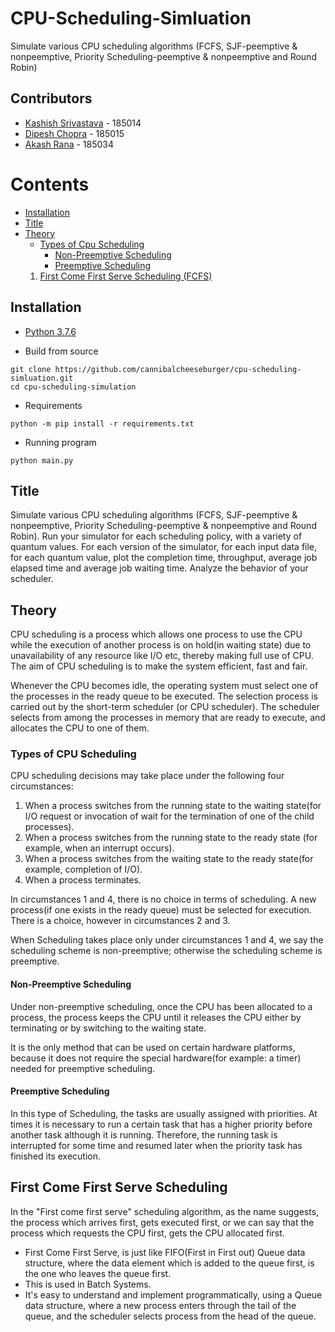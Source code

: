 # CPU-Scheduling-Simluation

Simulate various CPU scheduling algorithms (FCFS, SJF-peemptive & nonpeemptive, Priority Scheduling-peemptive & nonpeemptive and Round Robin)

## Contributors

 - [Kashish Srivastava](https://github.com/cannibalcheeseburger) - 185014
 - [Dipesh Chopra](https://github.com/dopesh28) - 185015
 - [Akash Rana](https://github.com/akaxhrana) - 185034

# Contents

 - [Installation](#Installation)
 - [Title](#Title)
 - [Theory](#Theory)
   - [Types of Cpu Scheduling](#Types-of-CPU-Scheduling)
     - [Non-Preemptive Scheduling](#Non-Preemptive-Scheduling)
     - [Preemptive Scheduling](#Preemptive-Scheduling)
   1. [First Come First Serve Scheduling (FCFS)](#First-Come-First-Serve-Scheduling)

## Installation
 
 - [Python 3.7.6](https://www.python.org/downloads/)


 - Build from source
 
```
git clone https://github.com/cannibalcheeseburger/cpu-scheduling-simluation.git
cd cpu-scheduling-simulation
```

 
 - Requirements
```
python -m pip install -r requirements.txt
```

 - Running program
 ```
python main.py
 ```

## Title

Simulate various CPU scheduling algorithms (FCFS, SJF-peemptive & nonpeemptive, Priority Scheduling-peemptive & nonpeemptive and Round Robin). Run your simulator for each scheduling policy, with a variety of quantum values. For each version of the simulator, for each input data file, for each quantum value, plot the completion time, throughput, average job elapsed time and average job waiting time. Analyze the behavior of your scheduler.

## Theory

CPU scheduling is a process which allows one process to use the CPU while the execution of another process is on hold(in waiting state) due to unavailability of any resource like I/O etc, thereby making full use of CPU. The aim of CPU scheduling is to make the system efficient, fast and fair.

Whenever the CPU becomes idle, the operating system must select one of the processes in the ready queue to be executed. The selection process is carried out by the short-term scheduler (or CPU scheduler). The scheduler selects from among the processes in memory that are ready to execute, and allocates the CPU to one of them.

### Types of CPU Scheduling

CPU scheduling decisions may take place under the following four circumstances:

1. When a process switches from the running state to the waiting state(for I/O request or invocation of wait for the termination of one of the child processes).
2. When a process switches from the running state to the ready state (for example, when an interrupt occurs).
3. When a process switches from the waiting state to the ready state(for example, completion of I/O).
4. When a process terminates.

In circumstances 1 and 4, there is no choice in terms of scheduling. A new process(if one exists in the ready queue) must be selected for execution. There is a choice, however in circumstances 2 and 3.

When Scheduling takes place only under circumstances 1 and 4, we say the scheduling scheme is non-preemptive; otherwise the scheduling scheme is preemptive.

#### Non-Preemptive Scheduling

Under non-preemptive scheduling, once the CPU has been allocated to a process, the process keeps the CPU until it releases the CPU either by terminating or by switching to the waiting state.

It is the only method that can be used on certain hardware platforms, because it does not require the special hardware(for example: a timer) needed for preemptive scheduling.

#### Preemptive Scheduling

In this type of Scheduling, the tasks are usually assigned with priorities. At times it is necessary to run a certain task that has a higher priority before another task although it is running. Therefore, the running task is interrupted for some time and resumed later when the priority task has finished its execution.

## First Come First Serve Scheduling

In the "First come first serve" scheduling algorithm, as the name suggests, the process which arrives first, gets executed first, or we can say that the process which requests the CPU first, gets the CPU allocated first.

- First Come First Serve, is just like FIFO(First in First out) Queue data structure, where the data element which is added to the queue first, is the one who leaves the queue first.
- This is used in Batch Systems.
- It's easy to understand and implement programmatically, using a Queue data structure, where a new process enters through the tail of the queue, and the scheduler selects process from the head of the queue.
